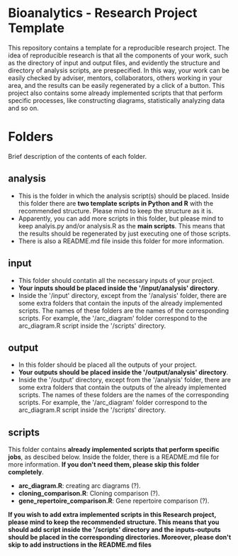 # Bioanalytics - Research Project Template
This repository contains a template for a reproducible research project. The idea of reproducible research is that all the components of your work, such as the directory of input and output files, and evidently the structure and directory of analysis scripts, are prespecified. In this way, your work can be easily checked by adviser, mentors, collaborators, others working in your area, and the results can be easily regenerated by a click of a button.
This project also contains some already implemented scripts that that perform specific processes, like constructing diagrams, statistically analyzing data and so on.

# Folders
Brief description of the contents of each folder. 

## analysis
- This is the folder in which the analysis script(s) should be placed. Inside this folder there are **two template scripts in Python and R** with the recommended structure. Please mind to keep the structure as it is. 
- Apparently, you can add more scripts in this folder, but please mind to keep analyis.py and/or analysis.R as the **main scripts**. This means that the results should be regenerated by just executing one of those scripts.
- There is also a README.md file inside this folder for more information.

## input
- This folder should contatin all the necessary inputs of your project.
- **Your inputs should be placed inside the '/input/analysis' directory**.
- Inside the '/input' directory, except from the '/analysis' folder, there are some extra folders that contain the inputs of the already implemented scripts. The names of these folders are the names of the corresponding scripts. For example, the '/arc_diagram' folder correspond to the arc_diagram.R script inside the '/scripts' directory.

## output
- In this folder should be placed all the outputs of your project.
- **Your outputs should be placed inside the '/output/analysis' directory**.
- Inside the '/output' directory, except from the '/analysis' folder, there are some extra folders that contain the outputs of the already implemented scripts. The names of these folders are the names of the corresponding scripts. For example, the '/arc_diagram' folder correspond to the arc_diagram.R script inside the '/scripts' directory.

## scripts
This folder contains **already implemented scripts that perform specific jobs**, as descibed below. Inside the folder, there is a README.md file for more information. **If you don't need them, please skip this folder completely**.
- **arc_diagram.R**: creating arc diagrams (?).
- **cloning_comparison.R**: Cloning comparison (?).
- **gene_repertoire_comparison.R**: Gene repertoire comparison (?).


**If you wish to add extra implemented scripts in this Research project, please mind to keep the recommended structure. This means that you should add script inside the '/scripts' directory and the inputs-outputs should be placed in the corresponding directories. Moreover, please don't skip to add instructions in the README.md files**

